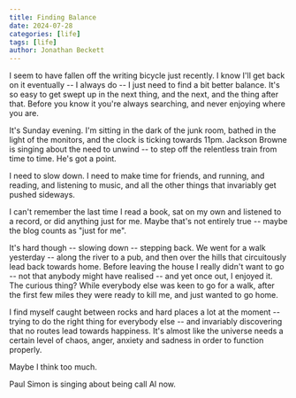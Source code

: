 ```yaml
---
title: Finding Balance
date: 2024-07-28
categories: [life]
tags: [life]
author: Jonathan Beckett
---
```


I seem to have fallen off the writing bicycle just recently. I know I'll get back on it eventually -- I always do -- I just need to find a bit better balance. It's so easy to get swept up in the next thing, and the next, and the thing after that. Before you know it you're always searching, and never enjoying where you are.

It's Sunday evening. I'm sitting in the dark of the junk room, bathed in the light of the monitors, and the clock is ticking towards 11pm. Jackson Browne is singing about the need to unwind -- to step off the relentless train from time to time. He's got a point.

I need to slow down. I need to make time for friends, and running, and reading, and listening to music, and all the other things that invariably get pushed sideways.

I can't remember the last time I read a book, sat on my own and listened to a record, or did anything just for me. Maybe that's not entirely true -- maybe the blog counts as "just for me".

It's hard though -- slowing down -- stepping back. We went for a walk yesterday -- along the river to a pub, and then over the hills that circuitously lead back towards home. Before leaving the house I really didn't want to go -- not that anybody might have realised -- and yet once out, I enjoyed it. The curious thing? While everybody else was keen to go for a walk, after the first few miles they were ready to kill me, and just wanted to go home.

I find myself caught between rocks and hard places a lot at the moment -- trying to do the right thing for everybody else -- and invariably discovering that no routes lead towards happiness. It's almost like the universe needs a certain level of chaos, anger, anxiety and sadness in order to function properly.

Maybe I think too much.

Paul Simon is singing about being call Al now.